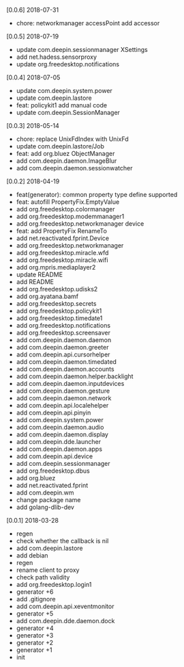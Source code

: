 [0.0.6] 2018-07-31
*   chore: networkmanager accessPoint add accessor

[0.0.5] 2018-07-19
*   update com.deepin.sessionmanager XSettings
*   add net.hadess.sensorproxy
*   update org.freedesktop.notifications

[0.0.4] 2018-07-05
*   update com.deepin.system.power
*   update com.deepin.lastore
*   feat: policykit1 add manual code
*   update com.deepin.SessionManager

[0.0.3] 2018-05-14
*   chore: replace UnixFdIndex with UnixFd
*   update com.deepin.lastore/Job
*   feat: add org.bluez ObjectManager
*   add com.deepin.daemon.ImageBlur
*   add com.deepin.daemon.sessionwatcher

[0.0.2] 2018-04-19
*   feat(generator): common property type define supported
*   feat: autofill PropertyFix.EmptyValue
*   add org.freedesktop.colormanager
*   add org.freedesktop.modemmanager1
*   add org.freedesktop.networkmanager device
*   feat: add PropertyFix RenameTo
*   add net.reactivated.fprint.Device
*   add org.freedesktop.networkmanager
*   add org.freedesktop.miracle.wfd
*   add org.freedesktop.miracle.wifi
*   add org.mpris.mediaplayer2
*   update README
*   add README
*   add org.freedesktop.udisks2
*   add org.ayatana.bamf
*   add org.freedesktop.secrets
*   add org.freedesktop.policykit1
*   add org.freedesktop.timedate1
*   add org.freedesktop.notifications
*   add org.freedesktop.screensaver
*   add com.deepin.daemon.daemon
*   add com.deepin.daemon.greeter
*   add com.deepin.api.cursorhelper
*   add com.deepin.daemon.timedated
*   add com.deepin.daemon.accounts
*   add com.deepin.daemon.helper.backlight
*   add com.deepin.daemon.inputdevices
*   add com.deepin.daemon.gesture
*   add com.deepin.daemon.network
*   add com.deepin.api.localehelper
*   add com.deepin.api.pinyin
*   add com.deepin.system.power
*   add com.deepin.daemon.audio
*   add com.deepin.daemon.display
*   add com.deepin.dde.launcher
*   add com.deepin.daemon.apps
*   add com.deepin.api.device
*   add com.deepin.sessionmanager
*   add org.freedesktop.dbus
*   add org.bluez
*   add net.reactivated.fprint
*   add com.deepin.wm
*   change package name
*   add golang-dlib-dev

[0.0.1] 2018-03-28
*   regen
*   check whether the callback is nil
*   add com.deepin.lastore
*   add debian
*   regen
*   rename client to proxy
*   check path validity
*   add org.freedesktop.login1
*   generator +6
*   add .gitignore
*   add com.deepin.api.xeventmonitor
*   generator +5
*   add com.deepin.dde.daemon.dock
*   generator +4
*   generator +3
*   generator +2
*   generator +1
*   init
